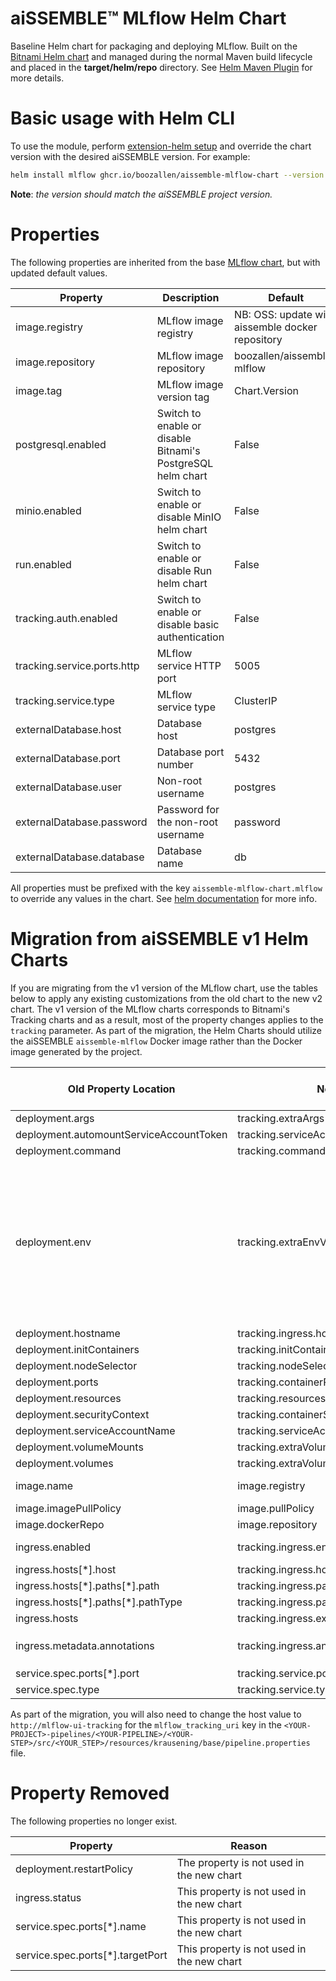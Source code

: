 # aiSSEMBLE&trade; MLflow Helm Chart
Baseline Helm chart for packaging and deploying MLflow. Built on the [Bitnami Helm chart](https://bitnami.com/stack/mlflow/helm) and managed during the normal Maven build lifecycle and placed in the **target/helm/repo** directory. See [Helm Maven Plugin](https://github.com/kokuwaio/helm-maven-plugin) for more details.

# Basic usage with Helm CLI
To use the module, perform [extension-helm setup](../README.md#leveraging-extensions-helm) and override the chart version with the desired aiSSEMBLE version. For example:
```bash
helm install mlflow ghcr.io/boozallen/aissemble-mlflow-chart --version <AISSEMBLE-VERSION>
```
**Note**: *the version should match the aiSSEMBLE project version.*

# Properties
The following properties are inherited from the base [MLflow chart](https://github.com/bitnami/charts/blob/main/bitnami/mlflow/README.md), but with updated default values. 

| Property | Description | Default |
|----------|-------------|---------|
| image.registry | MLflow image registry | NB: OSS: update with aissemble docker repository |
| image.repository | MLflow image repository | boozallen/aissemble-mlflow |
| image.tag | MLflow image version tag | Chart.Version |
| postgresql.enabled | Switch to enable or disable Bitnami's PostgreSQL helm chart | False |
| minio.enabled | Switch to enable or disable MinIO helm chart | False |
| run.enabled | Switch to enable or disable Run helm chart | False |
| tracking.auth.enabled | Switch to enable or disable basic authentication | False |
| tracking.service.ports.http | MLflow service HTTP port | 5005 |
| tracking.service.type | MLflow service type | ClusterIP |
| externalDatabase.host | Database host | postgres |
| externalDatabase.port | Database port number | 5432 |
| externalDatabase.user | Non-root username | postgres |
| externalDatabase.password | Password for the non-root username | password |
| externalDatabase.database | Database name | db |

All properties must be prefixed with the key `aissemble-mlflow-chart.mlflow` to override any values in the chart. See [helm documentation](https://helm.sh/docs/chart_template_guide/subcharts_and_globals/#overriding-values-from-a-parent-chart) for more info.

# Migration from aiSSEMBLE v1 Helm Charts
If you are migrating from the v1 version of the MLflow chart, use the tables below to apply any existing customizations from the old chart to the new v2 chart. The v1 version of the MLflow charts corresponds to Bitnami's Tracking charts and as a result, most of the property changes applies to the `tracking` parameter. As part of the migration, the Helm Charts should utilize the aiSSEMBLE `aissemble-mlflow` Docker image rather than the Docker image generated by the project. 

| Old Property Location | New Property Location | Same Default Value | Additional Notes |
|-----------------------|-----------------------|--------------------|-----------------|
| deployment.args | tracking.extraArgs | Yes | |
| deployment.automountServiceAccountToken | tracking.serviceAccount.automountServiceAccountToken | Yes | |
| deployment.command | tracking.command | Yes | |
| deployment.env | tracking.extraEnvVars | No | Environment variables related to S3 and AWS should be set within the `externalS3` parameter and Postgres configuration should be set within the `externalDatabase` parameter. `GIT_PYTHON_REFRESH` and `PYTHONUNBUFFERED` are set within the baseline Docker image and no longer needs to be configured on the Helm charts. |
| deployment.hostname | tracking.ingress.hostname | Yes | |
| deployment.initContainers | tracking.initContainers | Yes | |
| deployment.nodeSelector | tracking.nodeSelector | Yes | |
| deployment.ports | tracking.containerPorts.http | Yes | |
| deployment.resources | tracking.resources.requests | Yes | |
| deployment.securityContext | tracking.containerSecurityContext | Yes | |
| deployment.serviceAccountName | tracking.serviceAccount.name | Yes | |
| deployment.volumeMounts | tracking.extraVolumeMounts | Yes | |
| deployment.volumes | tracking.extraVolumes | Yes | |
| image.name | image.registry | No | V2 Helm Chart needs to use the `aissemble-mlflow` image |
| image.imagePullPolicy | image.pullPolicy | Yes | |
| image.dockerRepo | image.repository | Yes | |
| ingress.enabled | tracking.ingress.enabled | Yes | By default, ingress is disabled |
| ingress.hosts[\*].host | tracking.ingress.hostname | Yes | |
| ingress.hosts[\*].paths[\*].path | tracking.ingress.path | Yes | |
| ingress.hosts[\*].paths[\*].pathType | tracking.ingress.pathType | Yes | |
| ingress.hosts | tracking.ingress.extraHosts | No | |
| ingress.metadata.annotations | tracking.ingress.annotations | Yes | By default, the key `kubernetes.io/ingress.class` is set to `nginx` |
| service.spec.ports[\*].port | tracking.service.ports.http | Yes | |
| service.spec.type | tracking.service.type | Yes | |

As part of the migration, you will also need to change the host value to `http://mlflow-ui-tracking` for the `mlflow_tracking_uri` key in the `<YOUR-PROJECT>-pipelines/<YOUR-PIPELINE>/<YOUR-STEP>/src/<YOUR_STEP>/resources/krausening/base/pipeline.properties` file.

# Property Removed
The following properties no longer exist.

| Property | Reason |
|----------|--------|
| deployment.restartPolicy | The property is not used in the new chart |
| ingress.status | This property is not used in the new chart |
| service.spec.ports[\*].name | This property is not used in the new chart |
| service.spec.ports[\*].targetPort | This property is not used in the new chart |